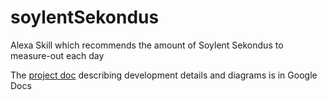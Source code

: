 # soylentSekondus
Alexa Skill which recommends the amount of Soylent Sekondus to measure-out each day

The [project doc](https://docs.google.com/document/d/1xqoPQZ6uM93s3dZU3ot39H6kog7QXn2VKN9X0P-xUfs/edit?usp=sharing) describing development details and diagrams is in Google Docs
